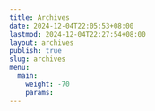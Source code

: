 ```yaml
---
title: Archives
date: 2024-12-04T22:05:53+08:00
lastmod: 2024-12-04T22:27:54+08:00
layout: archives
publish: true
slug: archives
menu:
  main:
    weight: -70
    params: 
---
```

